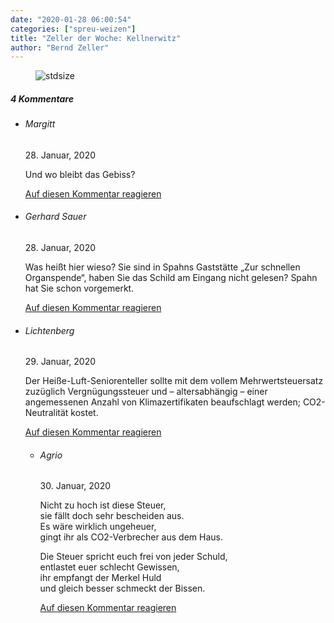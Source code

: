 ```yaml
---
date: "2020-01-28 06:00:54"
categories: ["spreu-weizen"]
title: "Zeller der Woche: Kellnerwitz"
author: "Bernd Zeller"
---
```



<figure>
<img src="https://www.publicomag.com/wp-content/uploads/2020/01/Kellnerwitz.jpg" alt=stdsize>
</figure>


<!--more-->
<h5 class="comments-h">
4 Kommentare </h5>
<ul class="commentlist">
<li class="comment even thread-even depth-1 clearfix" id="li-comment-29823">
<h6 class="author">Margitt</h6> <span class="date">28. Januar, 2020</span>



Und wo bleibt das Gebiss?

<a rel="nofollow" class="comment-reply-link" href="#comment-29823" data-commentid="29823" data-postid="10455" data-belowelement="comment-29823" data-respondelement="respond" data-replyto="Antworte auf Margitt" aria-label="Antworte auf Margitt">Auf diesen Kommentar reagieren</a> 


</li>
<li class="comment odd alt thread-odd thread-alt depth-1 clearfix" id="li-comment-29824">
<h6 class="author">Gerhard Sauer</h6> <span class="date">28. Januar, 2020</span>



Was heißt hier wieso? Sie sind in Spahns Gaststätte „Zur schnellen Organspende“, haben Sie das Schild am Eingang nicht gelesen? Spahn hat Sie schon vorgemerkt.

<a rel="nofollow" class="comment-reply-link" href="#comment-29824" data-commentid="29824" data-postid="10455" data-belowelement="comment-29824" data-respondelement="respond" data-replyto="Antworte auf Gerhard Sauer" aria-label="Antworte auf Gerhard Sauer">Auf diesen Kommentar reagieren</a> 


</li>
<li class="comment even thread-even depth-1 clearfix" id="li-comment-29923">
<h6 class="author">Lichtenberg</h6> <span class="date">29. Januar, 2020</span>



Der Heiße-Luft-Seniorenteller sollte mit dem vollem Mehrwertsteuersatz zuzüglich Vergnügungssteuer und – altersabhängig – einer angemessenen Anzahl von Klimazertifikaten beaufschlagt werden; CO2-Neutralität kostet.

<a rel="nofollow" class="comment-reply-link" href="#comment-29923" data-commentid="29923" data-postid="10455" data-belowelement="comment-29923" data-respondelement="respond" data-replyto="Antworte auf Lichtenberg" aria-label="Antworte auf Lichtenberg">Auf diesen Kommentar reagieren</a> 


<ul class="children">
<li class="comment odd alt depth-2 clearfix" id="li-comment-30085">
<h6 class="author">Agrio</h6> <span class="date">30. Januar, 2020</span>



Nicht zu hoch ist diese Steuer,<br>
sie fällt doch sehr bescheiden aus.<br>
Es wäre wirklich ungeheuer,<br>
gingt ihr als CO2-Verbrecher aus dem Haus.

Die Steuer spricht euch frei von jeder Schuld,<br>
entlastet euer schlecht Gewissen,<br>
ihr empfangt der Merkel Huld<br>
und gleich besser schmeckt der Bissen.

<a rel="nofollow" class="comment-reply-link" href="#comment-30085" data-commentid="30085" data-postid="10455" data-belowelement="comment-30085" data-respondelement="respond" data-replyto="Antworte auf Agrio" aria-label="Antworte auf Agrio">Auf diesen Kommentar reagieren</a> 


</li>
</ul>
</li>
</ul>
